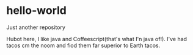 # hello-world
Just another repository

Hubot here, I like java and Coffeescript(that's what I'n java of!).
I've had tacos cm the noom and fiod them far superior to Earth tacos.
